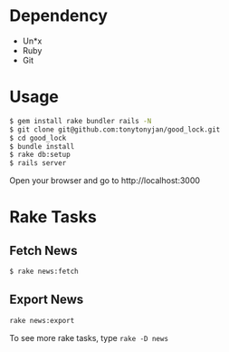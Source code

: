 Dependency
==========

* Un*x
* Ruby
* Git

Usage
=====

``` bash
$ gem install rake bundler rails -N
$ git clone git@github.com:tonytonyjan/good_lock.git
$ cd good_lock
$ bundle install
$ rake db:setup
$ rails server
```

Open your browser and go to http://localhost:3000

Rake Tasks
==========

Fetch News
----------

``` bash
$ rake news:fetch
```

Export News
-----------

``` bash
rake news:export
```

To see more rake tasks, type `rake -D news`
